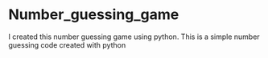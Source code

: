 # Number_guessing_game
I created this number guessing game using python. This is a simple number guessing code created with python
